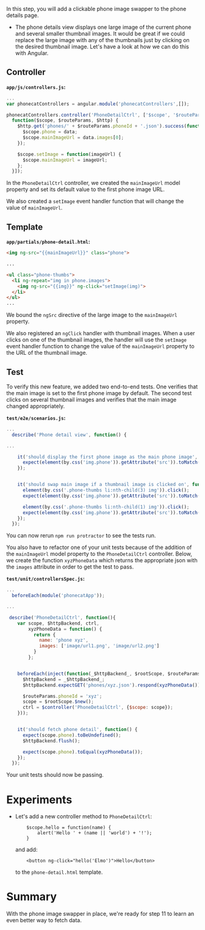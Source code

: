 

In this step, you will add a clickable phone image swapper to the phone details page.

* The phone details view displays one large image of the current phone and several smaller thumbnail
images. It would be great if we could replace the large image with any of the thumbnails just by
clicking on the desired thumbnail image. Let's have a look at how we can do this with Angular.


## Controller

__`app/js/controllers.js`:__

```js
...
var phonecatControllers = angular.module('phonecatControllers',[]);

phonecatControllers.controller('PhoneDetailCtrl', ['$scope', '$routeParams', '$http',
  function($scope, $routeParams, $http) {
    $http.get('phones/' + $routeParams.phoneId + '.json').success(function(data) {
      $scope.phone = data;
      $scope.mainImageUrl = data.images[0];
    });

    $scope.setImage = function(imageUrl) {
      $scope.mainImageUrl = imageUrl;
    };
  }]);
```

In the `PhoneDetailCtrl` controller, we created the `mainImageUrl` model property and set its
default value to the first phone image URL.

We also created a `setImage` event handler function that will change the value of `mainImageUrl`.


## Template

__`app/partials/phone-detail.html`:__

```html
<img ng-src="{{mainImageUrl}}" class="phone">

...

<ul class="phone-thumbs">
  <li ng-repeat="img in phone.images">
    <img ng-src="{{img}}" ng-click="setImage(img)">
  </li>
</ul>
...
```

We bound the `ngSrc` directive of the large image to the `mainImageUrl` property.

We also registered an `ngClick`
handler with thumbnail images. When a user clicks on one of the thumbnail images, the handler will
use the `setImage` event handler function to change the value of the `mainImageUrl` property to the
URL of the thumbnail image.

<div style="display: none">
TODO!
<img  class="diagram" src="https://github.com/outlearn-content/angular-tutorial/blob/master/assets/tutorial_10-11_final.png">
</div>

## Test

To verify this new feature, we added two end-to-end tests. One verifies that the main image is set
to the first phone image by default. The second test clicks on several thumbnail images and
verifies that the main image changed appropriately.

__`test/e2e/scenarios.js`:__

```js
...
  describe('Phone detail view', function() {

...

    it('should display the first phone image as the main phone image', function() {
      expect(element(by.css('img.phone')).getAttribute('src')).toMatch(/img\/phones\/nexus-s.0.jpg/);
    });


    it('should swap main image if a thumbnail image is clicked on', function() {
      element(by.css('.phone-thumbs li:nth-child(3) img')).click();
      expect(element(by.css('img.phone')).getAttribute('src')).toMatch(/img\/phones\/nexus-s.2.jpg/);

      element(by.css('.phone-thumbs li:nth-child(1) img')).click();
      expect(element(by.css('img.phone')).getAttribute('src')).toMatch(/img\/phones\/nexus-s.0.jpg/);
    });
  });
```

You can now rerun `npm run protractor` to see the tests run.


You also have to refactor one of your unit tests because of the addition of the `mainImageUrl`
model property to the `PhoneDetailCtrl` controller. Below, we create the function `xyzPhoneData`
which returns the appropriate json with the `images` attribute in order to get the test to pass.

__`test/unit/controllersSpec.js`:__

```js
...
  beforeEach(module('phonecatApp'));

...

 describe('PhoneDetailCtrl', function(){
    var scope, $httpBackend, ctrl,
        xyzPhoneData = function() {
          return {
            name: 'phone xyz',
            images: ['image/url1.png', 'image/url2.png']
          }
        };


    beforeEach(inject(function(_$httpBackend_, $rootScope, $routeParams, $controller) {
      $httpBackend = _$httpBackend_;
      $httpBackend.expectGET('phones/xyz.json').respond(xyzPhoneData());

      $routeParams.phoneId = 'xyz';
      scope = $rootScope.$new();
      ctrl = $controller('PhoneDetailCtrl', {$scope: scope});
    }));


    it('should fetch phone detail', function() {
      expect(scope.phone).toBeUndefined();
      $httpBackend.flush();

      expect(scope.phone).toEqual(xyzPhoneData());
    });
  });
```

Your unit tests should now be passing.


# Experiments

* Let's add a new controller method to `PhoneDetailCtrl`:

          $scope.hello = function(name) {
              alert('Hello ' + (name || 'world') + '!');
          }

  and add:

          <button ng-click="hello('Elmo')">Hello</button>

  to the `phone-detail.html` template.

<div style="display: none">
TODO!
  The controller methods are inherited between controllers/scopes, so you can use the same snippet
in the `phone-list.html` template as well.

* Move the `hello` method from `PhoneCatCtrl` to `PhoneListCtrl` and you'll see that the button
declared in `index.html` will stop working, while the one declared in the `phone-list.html`
template remains operational.
</div>


# Summary

With the phone image swapper in place, we're ready for step 11 to
learn an even better way to fetch data.


